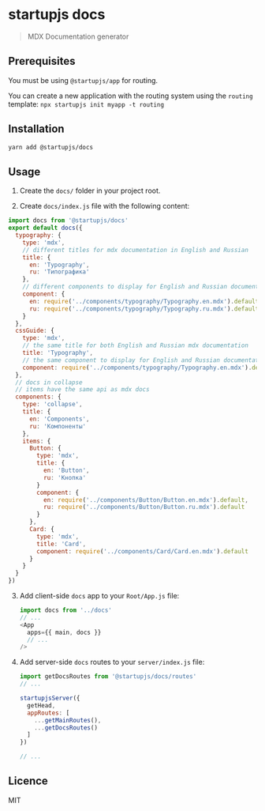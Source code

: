 # startupjs docs
> MDX Documentation generator

## Prerequisites

You must be using `@startupjs/app` for routing.

You can create a new application with the routing system using the `routing` template: `npx startupjs init myapp -t routing`

## Installation

```sh
yarn add @startupjs/docs
```

## Usage

1. Create the `docs/` folder in your project root.

2. Create `docs/index.js` file with the following content:
  ```js
  import docs from '@startupjs/docs'
  export default docs({
    typography: {
      type: 'mdx',
      // different titles for mdx documentation in English and Russian
      title: {
        en: 'Typography',
        ru: 'Типографика'
      },
      // different components to display for English and Russian documentation
      component: {
        en: require('../components/typography/Typography.en.mdx').default,
        ru: require('../components/typography/Typography.ru.mdx').default
      }
    },
    cssGuide: {
      type: 'mdx',
      // the same title for both English and Russian mdx documentation
      title: 'Typography',
      // the same component to display for English and Russian documentation
      component: require('../components/typography/Typography.en.mdx').default
    },
    // docs in collapse
    // items have the same api as mdx docs
    components: {
      type: 'collapse',
      title: {
        en: 'Components',
        ru: 'Компоненты'
      },
      items: {
        Button: {
          type: 'mdx',
          title: {
            en: 'Button',
            ru: 'Кнопка'
          }
          component: {
            en: require('../components/Button/Button.en.mdx').default,
            ru: require('../components/Button/Button.ru.mdx').default
          }
        },
        Card: {
          type: 'mdx',
          title: 'Card',
          component: require('../components/Card/Card.en.mdx').default
        }
      }
    }
  })
  ```

3. Add client-side `docs` app to your `Root/App.js` file:

    ```js
    import docs from '../docs'
    // ...
    <App
      apps={{ main, docs }}
      // ...
    />
    ```

4. Add server-side `docs` routes to your `server/index.js` file:

    ```js
    import getDocsRoutes from '@startupjs/docs/routes'
    // ...

    startupjsServer({
      getHead,
      appRoutes: [
        ...getMainRoutes(),
        ...getDocsRoutes()
      ]
    })

    // ...
    ```

## Licence

MIT
